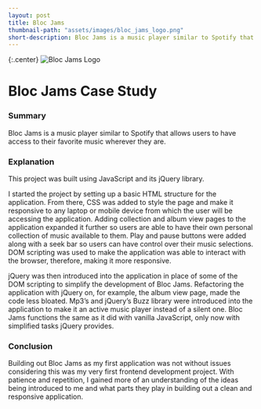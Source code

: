```yaml
---
layout: post
title: Bloc Jams
thumbnail-path: "assets/images/bloc_jams_logo.png"
short-description: Bloc Jams is a music player similar to Spotify that allows you to play your favorite music wherever you go.
---
```


{:.center}
![Bloc Jams Logo](https://github.com/Kenyach1780/bloc-jams/blob/master/assets/images/bloc_jams_logo.png)

# Bloc Jams Case Study

### Summary

Bloc Jams is a music player similar to Spotify that allows users to have access to their favorite music wherever they are.

### Explanation

This project was built using JavaScript and its jQuery library.

I started the project by setting up a basic HTML structure for the application.  From there, CSS was added to style the page and make it responsive to any laptop or mobile device from which the user will be accessing the application.  Adding collection and album view pages to the application expanded it further so users are able to have their own personal collection of music available to them.  Play and pause buttons were added along with a seek bar so users can have control over their music selections.  DOM scripting was used to make the application was able to interact with the browser, therefore, making it more responsive.

jQuery was then introduced into the application in place of some of the DOM scripting to simplify the development of Bloc Jams.  Refactoring the application with jQuery on, for example, the album view page, made the code less bloated.  Mp3’s and jQuery’s Buzz library were introduced into the application to make it an active music player instead of a silent one.  Bloc Jams functions the same as it did with vanilla JavaScript, only now with simplified tasks jQuery provides.

### Conclusion

Building out Bloc Jams as my first application was not without issues considering this was my very first frontend development project.  With patience and repetition, I gained more of an understanding of the ideas being introduced to me and what parts they play in building out a clean and responsive application.